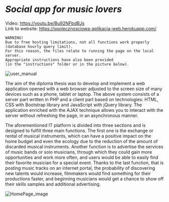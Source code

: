 # ***Social app for music lovers***

Video: https://youtu.be/Bu92NFbdBJs   
Link to website: https://spolecznosciowa-aplikacja-web.herokuapp.com/

~~~
WARNING!
Due to free hosting limitations, not all functions work properly (database hourly query limit).
For this reason, the files relate to running the page on the local server.
Appropriate instructions have also been provided
(in the "instructions" folder or in the picture below).
~~~

![user_manual](https://firebasestorage.googleapis.com/v0/b/musicsh0p.appspot.com/o/SpolecznosciowaApp%2FInstruction_for_starting_programme.png?alt=media&token=6afa5527-e061-4180-8dd0-88133d9e3a7b)

The aim of the diploma thesis was to develop and implement a web application opened with a web browser adjusted to the screen size of many devices such as a phone, tablet or laptop. The above system consists of a server part written in PHP and a client part based on technologies: HTML, CSS with Bootstrap library and JavaScript with jQuery library. The application enriched with the AJAX technique allows you to interact with the server without refreshing the page, in an asynchronous manner.

The aforementioned IT platform is divided into three sections and is designed to fulfill three main functions. The first one is the exchange or rental of musical instruments, which can have a positive impact on the home budget and even the ecology due to the reduction of the amount of discarded musical instruments. Another function is to advertise the services of music bands or solo musicians, through which they could gain more opportunities and work more often, and users would be able to easily find their favorite musician for a special event. Thanks to the last function, that is posting music tracks on an internet portal, the probability of discovering new talents would increase, filmmakers would find something for their productions faster, and beginning musicians would get a chance to show off their skills samples and additional advertising.

![HomePage_image](https://firebasestorage.googleapis.com/v0/b/musicsh0p.appspot.com/o/SpolecznosciowaApp%2FScreenSocialApp.PNG?alt=media&token=3f0b3026-86b0-4bb2-9bb9-f264428061d9)
